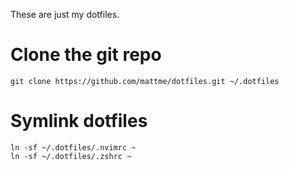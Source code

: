 These are just my dotfiles.

# Clone the git repo
`git clone https://github.com/mattme/dotfiles.git ~/.dotfiles`

# Symlink dotfiles
```
ln -sf ~/.dotfiles/.nvimrc ~
ln -sf ~/.dotfiles/.zshrc ~
